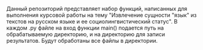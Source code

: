Данный репозиторий представляет набор функций, написанных для выполнения курсовой работы на тему "Извлечение сущности "язык" из текстов на русском языке и ее социолингвистический статус".
В каждом .py файле на вход функции main() подается путь на обрабатываемую директорию, и на директорию для записи результатов. Будут обработаны все файлы в директории.
